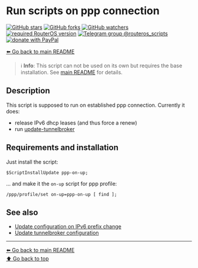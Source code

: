 Run scripts on ppp connection
=============================

[![GitHub stars](https://img.shields.io/github/stars/eworm-de/routeros-scripts?logo=GitHub&style=flat&color=red)](https://github.com/eworm-de/routeros-scripts/stargazers)
[![GitHub forks](https://img.shields.io/github/forks/eworm-de/routeros-scripts?logo=GitHub&style=flat&color=green)](https://github.com/eworm-de/routeros-scripts/network)
[![GitHub watchers](https://img.shields.io/github/watchers/eworm-de/routeros-scripts?logo=GitHub&style=flat&color=blue)](https://github.com/eworm-de/routeros-scripts/watchers)
[![required RouterOS version](https://img.shields.io/badge/RouterOS-7.12-yellow?style=flat)](https://mikrotik.com/download/changelogs/)
[![Telegram group @routeros_scripts](https://img.shields.io/badge/Telegram-%40routeros__scripts-%2326A5E4?logo=telegram&style=flat)](https://t.me/routeros_scripts)
[![donate with PayPal](https://img.shields.io/badge/Like_it%3F-Donate!-orange?logo=githubsponsors&logoColor=orange&style=flat)](https://www.paypal.com/cgi-bin/webscr?cmd=_s-xclick&hosted_button_id=A4ZXBD6YS2W8J)

[⬅️ Go back to main README](../README.md)

> ℹ️ **Info**: This script can not be used on its own but requires the base
> installation. See [main README](../README.md) for details.

Description
-----------

This script is supposed to run on established ppp connection. Currently
it does:

* release IPv6 dhcp leases (and thus force a renew)
* run [update-tunnelbroker](update-tunnelbroker.md)

Requirements and installation
-----------------------------

Just install the script:

    $ScriptInstallUpdate ppp-on-up;

... and make it the `on-up` script for ppp profile:

    /ppp/profile/set on-up=ppp-on-up [ find ];

See also
--------

* [Update configuration on IPv6 prefix change](ipv6-update.md)
* [Update tunnelbroker configuration](update-tunnelbroker.md)

---
[⬅️ Go back to main README](../README.md)  
[⬆️ Go back to top](#top)
